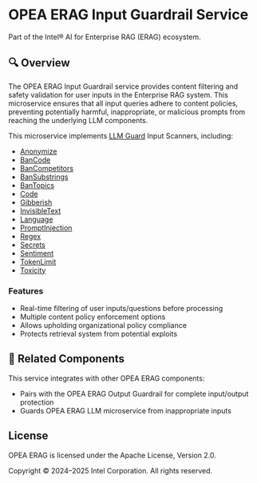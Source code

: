 # OPEA ERAG Input Guardrail Service

Part of the Intel® AI for Enterprise RAG (ERAG) ecosystem.

## 🔍 Overview

The OPEA ERAG Input Guardrail service provides content filtering and safety validation for user inputs in the Enterprise RAG system. This microservice ensures that all input queries adhere to content policies, preventing potentially harmful, inappropriate, or malicious prompts from reaching the underlying LLM components.

This microservice implements [LLM Guard](https://llm-guard.com/) Input Scanners, including:
- [Anonymize](https://llm-guard.com/input_scanners/anonymize/)
- [BanCode](https://llm-guard.com/input_scanners/ban_code/)
- [BanCompetitors](https://llm-guard.com/input_scanners/ban_competitors/)
- [BanSubstrings](https://llm-guard.com/input_scanners/ban_substrings/)
- [BanTopics](https://llm-guard.com/input_scanners/ban_topics/)
- [Code](https://llm-guard.com/input_scanners/code/)
- [Gibberish](https://llm-guard.com/input_scanners/gibberish/)
- [InvisibleText](https://llm-guard.com/input_scanners/invisible_text/)
- [Language](https://llm-guard.com/input_scanners/language/)
- [PromptInjection](https://llm-guard.com/input_scanners/prompt_injection/)
- [Regex](https://llm-guard.com/input_scanners/regex/)
- [Secrets](https://llm-guard.com/input_scanners/secrets/)
- [Sentiment](https://llm-guard.com/input_scanners/sentiment/)
- [TokenLimit](https://llm-guard.com/input_scanners/token_limit/)
- [Toxicity](https://llm-guard.com/input_scanners/toxicity/)

### Features

- Real-time filtering of user inputs/questions before processing
- Multiple content policy enforcement options
- Allows upholding organizational policy compliance
- Protects retrieval system from potential exploits

## 🔗 Related Components

This service integrates with other OPEA ERAG components:
- Pairs with the OPEA ERAG Output Guardrail for complete input/output protection
- Guards OPEA ERAG LLM microservice from inappropriate inputs

## License

OPEA ERAG is licensed under the Apache License, Version 2.0.

Copyright © 2024–2025 Intel Corporation. All rights reserved.